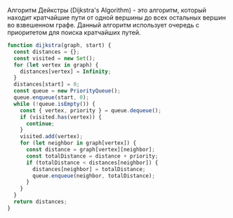 Алгоритм Дейкстры (Dijkstra's Algorithm) - это алгоритм, который находит кратчайшие пути от одной вершины до всех остальных вершин во взвешенном графе. Данный алгоритм использует очередь с приоритетом для поиска кратчайших путей.

```javascript
function dijkstra(graph, start) {
  const distances = {};
  const visited = new Set();
  for (let vertex in graph) {
    distances[vertex] = Infinity;
  }
  distances[start] = 0;
  const queue = new PriorityQueue();
  queue.enqueue(start, 0);
  while (!queue.isEmpty()) {
    const { vertex, priority } = queue.dequeue();
    if (visited.has(vertex)) {
      continue;
    }
    visited.add(vertex);
    for (let neighbor in graph[vertex]) {
      const distance = graph[vertex][neighbor];
      const totalDistance = distance + priority;
      if (totalDistance < distances[neighbor]) {
        distances[neighbor] = totalDistance;
        queue.enqueue(neighbor, totalDistance);
      }
    }
  }
  return distances;
}
```

